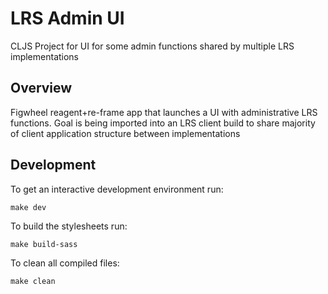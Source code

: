 # LRS Admin UI

CLJS Project for UI for some admin functions shared by multiple LRS implementations

## Overview

Figwheel reagent+re-frame app that launches a UI with administrative LRS functions. Goal is being imported into an LRS client build to share majority of client application structure between implementations

## Development

To get an interactive development environment run:

    make dev

To build the stylesheets run:

    make build-sass

To clean all compiled files:

    make clean
